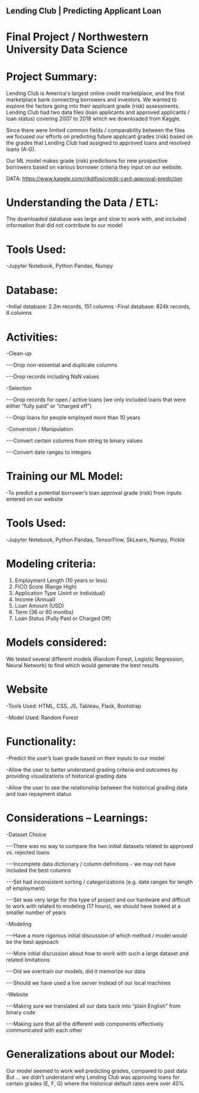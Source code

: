 ## Lending Club | Predicting Applicant Loan
# Final Project / Northwestern University Data Science

# Project Summary:
Lending Club is America's largest online credit marketplace, and the first 
marketplace bank connecting borrowers and investors. We wanted to 
explore the factors going into their  applicant grade (risk) assessments.
Lending Club had two data files (loan applicants and approved applicants / 
loan status) covering 2007 to 2018 which we downloaded from Kaggle.  

Since there were limited common fields / comparability between the files 
we focused our efforts on predicting future applicant grades (risk) based on
the grades that Lending Club had assigned to approved loans and resolved
loans (A-G).

Our ML model makes grade (risk) predictions for new prospective 
borrowers based on various borrower criteria they input on our website.

DATA: https://www.kaggle.com/rikdifos/credit-card-approval-prediction

# Understanding the Data / ETL:

The downloaded database was large and slow to work with, and 
included information that did not contribute to our model

# Tools Used: 

-Jupyter Notebook, Python Pandas, Numpy

# Database: 

-Initial database:  2.2m records, 151 columns
-Final database:  824k records, 8 columns

# Activities:
-Clean-up

---Drop non-essential and duplicate columns 

---Drop records including NaN values

-Selection

---Drop records for open / active loans (we only included 
loans that were either “fully paid” or “charged off”) 

---Drop loans for people employed more than 10 years

-Conversion / Manipulation

---Convert certain columns from string to binary values 

---Convert date ranges to integers

# Training our ML Model:

-To predict a potential borrower’s loan approval grade (risk) from 
inputs entered on our website

# Tools Used: 

-Jupyter Notebook, Python Pandas, TensorFlow, SkLearn, Numpy, Pickle

# Modeling criteria:  
1. Employment Length (10 years or less)
2. FICO Score (Range High) 
3. Application Type (Joint or Individual)
4. Income (Annual)
5. Loan Amount (USD)
6. Term (36 or 60 months)
7. Loan Status (Fully Paid or Charged Off) 


# Models considered:  

We tested several different models (Random Forest, Logistic Regression, Neural Network) to find which would generate the best results 

# Website

-Tools Used:  HTML, CSS, JS, Tableau, Flask, Bootstrap

-Model Used:  Random Forest

# Functionality:

-Predict the user’s loan grade based on their inputs to our model

-Allow the user to better understand grading criteria and 
outcomes by providing visualizations of historical grading data 

-Allow the user to see the relationship between the historical 
grading data and loan repayment status 


# Considerations – Learnings:

-Dataset Choice

---There was no way to compare the two initial datasets related
to approved vs. rejected loans

---Incomplete data dictionary / column definitions - we may not
have included the best columns  

---Set had inconsistent sorting / categorizations (e.g. date 
ranges for length of employment)

---Set was very large for this type of project and our hardware 
and difficult  to work with related to modeling (17 hours), we 
should have looked at a smaller number of years 

-Modeling

---Have a more rigorous initial discussion of which method / 
model would be the best approach

---More initial discussion about how to work with such a large 
dataset and related limitations

---Did we overtrain our models, did it memorize our data

---Should we have used a live server instead of our local 
machines


-Website

---Making sure we translated all our data back into “plain 
English” from binary code

---Making sure that all the different web components 
effectively communicated with each other 

# Generalizations about our Model:

Our model seemed to work well predicting grades, compared to past data
But ... we didn’t understand why Lending Club was approving loans for 
certain grades (E, F, G) where the historical default rates were over 40%


